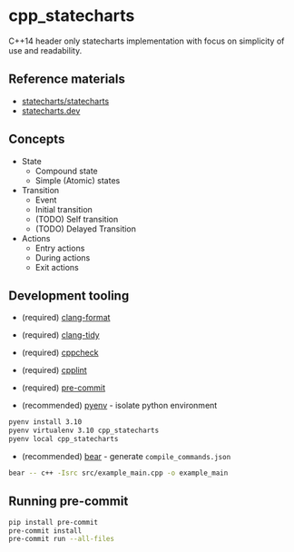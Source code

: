 # cpp_statecharts

C++14 header only statecharts implementation with focus on simplicity of use and readability.

## Reference materials

- [statecharts/statecharts](https://github.com/statecharts/statecharts)
- [statecharts.dev](https://statecharts.dev)

## Concepts

- State
  - Compound state
  - Simple (Atomic) states
- Transition
  - Event
  - Initial transition
  - (TODO) Self transition
  - (TODO) Delayed Transition
- Actions
  - Entry actions
  - During actions
  - Exit actions

## Development tooling

- (required) [clang-format](https://clang.llvm.org/docs/ClangFormat.html)

- (required) [clang-tidy](https://clang.llvm.org/extra/clang-tidy/)

- (required) [cppcheck](https://github.com/danmar/cppcheck)

- (required) [cpplint](https://github.com/cpplint/cpplint)

- (required) [pre-commit](https://github.com/pre-commit/pre-commit)

- (recommended) [pyenv](https://github.com/pyenv/pyenv) - isolate python environment

```bash
pyenv install 3.10
pyenv virtualenv 3.10 cpp_statecharts
pyenv local cpp_statecharts
```

- (recommended) [bear](https://github.com/rizsotto/Bear) - generate `compile_commands.json`

```bash
bear -- c++ -Isrc src/example_main.cpp -o example_main
```

## Running pre-commit

```bash
pip install pre-commit
pre-commit install
pre-commit run --all-files
```
